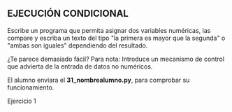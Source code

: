 ## EJECUCIÓN CONDICIONAL

Escribe un programa que permita asignar dos variables numéricas, las compare y escriba un texto del tipo "la primera es mayor que la segunda" o "ambas son iguales" dependiendo del resultado.

¿Te parece demasiado fácil? Para nota: Introduce un mecanismo de control que advierta de la entrada de datos no numéricos.

El alumno enviara el **31_nombrealumno.py**, para comprobar su funcionamiento.

  Ejercicio 1
